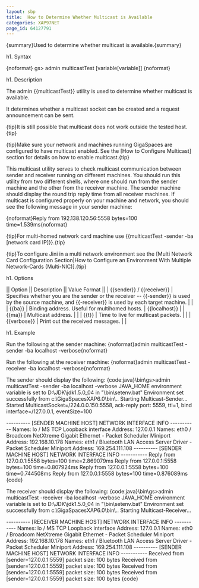 ```yaml
---
layout: sbp
title:  How to Determine Whether Multicast is Available
categories: XAP97NET
page_id: 64127791
---
```


{summary}Used to determine whether multicast is available.{summary}

h1. Syntax

{noformat}
gs> admin multicastTest [variable[variable]]
{noformat}

h1. Description

The admin {{multicastTest}} utility is used to determine whether multicast is available.

It determines whether a multicast socket can be created and a request announcement can be sent.

{tip}It is still possible that multicast does not work outside the tested host.{tip}

{tip}Make sure your network and machines running GigaSpaces are configured to have multicast enabled.
See the [How to Configure Multicast] section for details on how to enable multicast.{tip}

This multicast utility serves to check multicast communication between sender and receiver running on different machines. You should run this utility from two different shells, where one should run from the sender machine and the other from the receiver machine. The sender machine should display the round trip reply time from all receiver machines. If multicast is configured properly on your machine and network, you should see the following message in your sender machine:

{noformat}Reply from 192.138.120.56:5558 bytes=100 time=1.539ms{noformat}

{tip}For multi-homed network card machine use {{multicastTest -sender -ba \[network card IP]}}.{tip}

{tip}To configure Jini in a multi network environment see the [Multi Network Card Configuration Section|How to Configure an Environment With Multiple Network-Cards (Multi-NIC)].{tip}

h1. Options

|| Option || Description || Value Format ||
| {{sender}} / {{receiver}} | Specifies whether you are the sender or the receiver -- {{-sender}} is used by the source machine, and {{-receiver}} is used by each target machine. | |
| {{ba}} | Binding address. Useful for multihomed hosts. | {{localhost}} |
| {{ma}} | Multicast address. | |
| {{t}} | Time to live for multicast packets. | |
| {{verbose}} | Print out the received messages. | |

h1. Example

Run the following at the sender machine:
{noformat}admin multicastTest -sender -ba localhost -verbose{noformat}

Run the following at the receiver machine:
{noformat}admin multicastTest -receiver -ba localhost -verbose{noformat}

The sender should display the following:
{code:java}<GigaSpaces Root>\bin\gs>admin multicastTest -sender -ba localhost  -verbose
JAVA_HOME environment variable is set to D:\JDK\jdk1.5.0_04 in "<GigaSpaces Root>\bin\setenv.bat"
Environment set successfully from c:\GigaSpacesXAP6.0\bin\\..
Starting Multicast-Sender...
Started MulticastSocket=/224.0.0.150:5558, ack-reply port: 5559, ttl=1, bind interface=/127.0.0.1, eventSize=100

---------- [SENDER MACHINE HOST] NETWORK INTERFACE INFO -----------
Names: lo / MS TCP Loopback interface
        Address: 127.0.0.1
Names: eth0 / Broadcom NetXtreme Gigabit Ethernet - Packet Scheduler Miniport
        Address: 192.168.10.178
Names: eth1 / Bluetooth LAN Access Server Driver - Packet Scheduler Miniport
        Address: 169.254.111.108
---------- [SENDER MACHINE HOST] NETWORK INTERFACE INFO -----------
Reply from 127.0.0.1:5558 bytes=100 time=2.869079ms
Reply from 127.0.0.1:5558 bytes=100 time=0.807924ms
Reply from 127.0.0.1:5558 bytes=100 time=0.744508ms
Reply from 127.0.0.1:5558 bytes=100 time=0.876089ms
{code}

The receiver should display the following:
{code:java}<GigaSpaces Root>\bin\gs>admin multicastTest -receiver -ba localhost  -verbose
JAVA_HOME environment variable is set to D:\JDK\jdk1.5.0_04 in "<GigaSpaces Root>\bin\setenv.bat"
Environment set successfully from c:\GigaSpacesXAP6.0\bin\\..
Starting Multicast-Receiver...

---------- [RECEIVER MACHINE HOST] NETWORK INTERFACE INFO -----------
Names: lo / MS TCP Loopback interface
        Address: 127.0.0.1
Names: eth0 / Broadcom NetXtreme Gigabit Ethernet - Packet Scheduler Miniport
        Address: 192.168.10.178
Names: eth1 / Bluetooth LAN Access Server Driver - Packet Scheduler Miniport
        Address: 169.254.111.108
---------- [SENDER MACHINE HOST] NETWORK INTERFACE INFO -----------
Received from [sender=127.0.0.1:5559] packet size: 100 bytes
Received from [sender=127.0.0.1:5559] packet size: 100 bytes
Received from [sender=127.0.0.1:5559] packet size: 100 bytes
Received from [sender=127.0.0.1:5559] packet size: 100 bytes
{code}